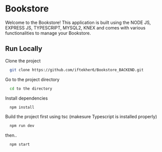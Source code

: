 # Bookstore

Welcome to the Bookstore! This application is built using the NODE JS, EXPRESS JS, TYPESCRIPT, MYSQL2, KNEX and comes with various functionalities to manage your Bookstore.

## Run Locally

Clone the project

```bash
  git clone https://github.com/iftekher6/Bookstore_BACKEND.git
```

Go to the project directory

```bash
  cd to the directory
```

Install dependencies

```bash
  npm install
```

Build the project first using tsc (makesure Typescript is installed properly)

```bash
  npm run dev
```

then..

```bash
  npm start
```
